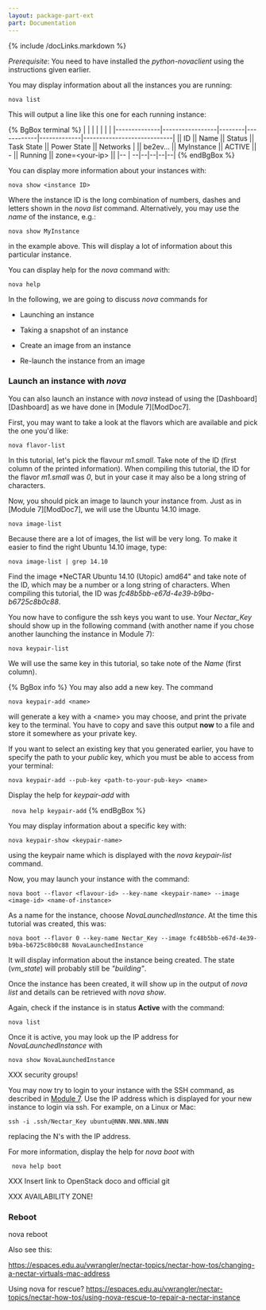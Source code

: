```yaml
---
layout: package-part-ext
part: Documentation
---
```

{% include /docLinks.markdown %}

*Prerequisite*: You need to have installed the *python-novaclient* using the instructions given earlier.


You may display information about all the instances you are running:

```nova list```

This will output a line like this one for each running instance:

{% BgBox terminal %}
|   |   |  |  |  |   |
|--------------|-----------------|--------|------------|-------------|----------------------------|
|\| ID           |\| Name            |\| Status |\| Task State |\| Power State |\| Networks                   |
|\| be2ev... |\| MyInstance |\| ACTIVE |\| \-          |\| Running     |\| zone=&lt;your-ip&gt; |\|
|-- | --|--|--|--|--|
{% endBgBox %}


You can display more information about your instances with:

```nova show <instance ID>```

Where the instance ID is the long combination of numbers, dashes and letters shown in the *nova list* command. Alternatively, you may use the *name* of the instance, e.g.:

```nova show MyInstance```

in the example above. This will display a lot of information about this particular instance.

You can display help for the *nova* command with:

``` nova help ```

In the following, we are going to discuss *nova* commands for 

* Launching an instance

* Taking a snapshot of an instance

* Create an image from an instance

* Re-launch the instance from an image

### Launch an instance with *nova*

You can also launch an instance with *nova* instead of using the [Dashboard][Dashboard] as we have done in [Module 7][ModDoc7].

First, you may want to take a look at the flavors which are available and pick the one you'd like:

```nova flavor-list```

In this tutorial, let's pick the flavour *m1.small*.
Take note of the ID (first column of the printed information). When compiling this tutorial, the ID for the flavor *m1.small* was *0*, but in your case it may also be a long string of characters. 

Now, you should pick an image to launch your instance from. Just as in [Module 7][ModDoc7], we will use the Ubuntu 14.10 image.

```nova image-list```

Because there are a lot of images, the list will be very long. To make it easier to find the right Ubuntu 14.10 image, type:

```nova image-list | grep 14.10```

Find the image *NeCTAR Ubuntu 14.10 (Utopic) amd64" and take note of the ID, which may be a number or a long string of characters. When compiling this tutorial, the ID was *fc48b5bb-e67d-4e39-b9ba-b6725c8b0c88*.

You now have to configure the ssh keys you want to use. Your *Nectar_Key* should show up in the following command (with another name if you chose another launching the instance in Module 7):

```nova keypair-list```

We will use the same key in this tutorial, so take note of the *Name* (first column).

{% BgBox info %}
You may also add a new key. The command

```nova keypair-add <name>```

will generate a key with a &lt;name&gt; you may choose, and print the private key to the terminal. You have to copy and save this output **now** to a file and store it somewhere as your private key.

If you want to select an existing key that you generated earlier, you have to specify the path to your *public* key, which you must be able to access from your terminal:

```nova keypair-add --pub-key <path-to-your-pub-key> <name>```

Display the help for *keypair-add* with

``` nova help keypair-add```
{% endBgBox %}

You may display information about a specific key with:

```nova keypair-show <keypair-name>```

using the keypair name which is displayed with the *nova keypair-list* command.

Now, you may launch your instance with the command:

```nova boot --flavor <flavour-id> --key-name <keypair-name> --image <image-id> <name-of-instance>``` 

As a name for the instance, choose *NovaLaunchedInstance*. At the time this tutorial was created, this was:

```nova boot --flavor 0 --key-name Nectar_Key --image fc48b5bb-e67d-4e39-b9ba-b6725c8b0c88 NovaLaunchedInstance```

It will display information about the instance being created. The state (*vm_state*) will probably still be *"building"*.

Once the instance has been created, it will show up in the output of *nova list* and details can be retrieved with *nova show*.

Again, check if the instance is in status **Active** with the command:

```nova list```

Once it is active, you may look up the IP address for *NovaLaunchedInstance* with

```nova show NovaLaunchedInstance```


XXX security groups!


You may now try to login to your instance with the SSH command, as described in [Module 7](/package07/sections/connectViaSSH.html). 
Use the IP address which is displayed for your new instance to login via ssh. For example, on a Linux or Mac:

```ssh -i .ssh/Nectar_Key ubuntu@NNN.NNN.NNN.NNN```

replacing the N's with the IP address. 

For more information, display the help for *nova boot* with

``` nova help boot```

XXX Insert link to OpenStack doco and official git

XXX AVAILABILITY ZONE!


### Reboot

nova reboot


Also see this:

https://espaces.edu.au/vwrangler/nectar-topics/nectar-how-tos/changing-a-nectar-virtuals-mac-address


Using nova for rescue?
https://espaces.edu.au/vwrangler/nectar-topics/nectar-how-tos/using-nova-rescue-to-repair-a-nectar-instance

